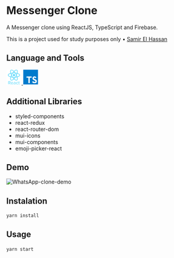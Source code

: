 # Messenger Clone

A Messenger clone using ReactJS, TypeScript and Firebase.

This is a project used for study purposes only • [Samir El Hassan](https://github.com/samirelhassann)

## Language and Tools

<p align="left"><a href="https://reactjs.org/" target="_blank" rel="noreferrer"> <img src="https://raw.githubusercontent.com/devicons/devicon/master/icons/react/react-original-wordmark.svg" alt="react" width="40" height="40"/> </a> <a href="https://www.typescriptlang.org/" target="_blank" rel="noreferrer"> <img src="https://raw.githubusercontent.com/devicons/devicon/master/icons/typescript/typescript-original.svg" alt="typescript" width="40" height="40"/> </a> </p>

## Additional Libraries

- styled-components
- react-redux
- react-router-dom
- mui-icons
- mui-components
- emoji-picker-react

## Demo

![WhatsApp-clone-demo](https://user-images.githubusercontent.com/91634008/194923620-57b4b04e-370e-4c7f-a87c-d31008988c0f.gif)

## Instalation

```bash
yarn install
```

## Usage

```bash
yarn start
```
